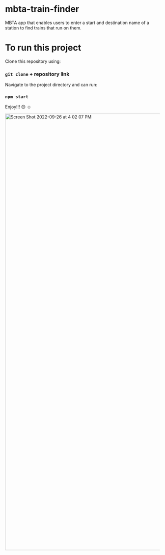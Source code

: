 # mbta-train-finder
MBTA app that enables users to enter a start and destination name of a station to find trains that run on them.


# To run this project 

Clone this repository using:

### `git clone` + repository link

Navigate to the project directory and can run:

### `npm start`

Enjoy!!! 😊 ☺️ 




<img width="1422" alt="Screen Shot 2022-09-26 at 4 02 07 PM" src="https://user-images.githubusercontent.com/41920643/192374550-2e341134-26f7-4ae4-a6f8-ab86de34f235.png">


